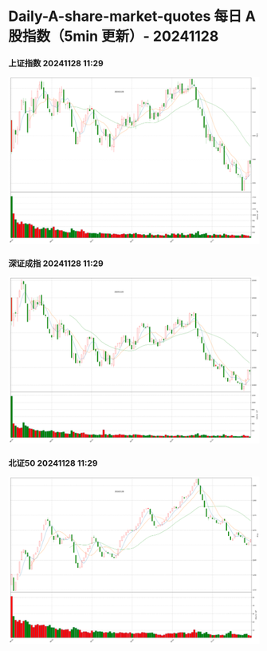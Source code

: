 
# Daily-A-share-market-quotes 每日 A 股指数（5min 更新）- 20241128

### 上证指数 20241128 11:29
![](./fig/2024/11/20241128-sh000001.png)

### 深证成指 20241128 11:29
![](./fig/2024/11/20241128-sz399001.png)

### 北证50 20241128 11:29
![](./fig/2024/11/20241128-bj899050.png)
